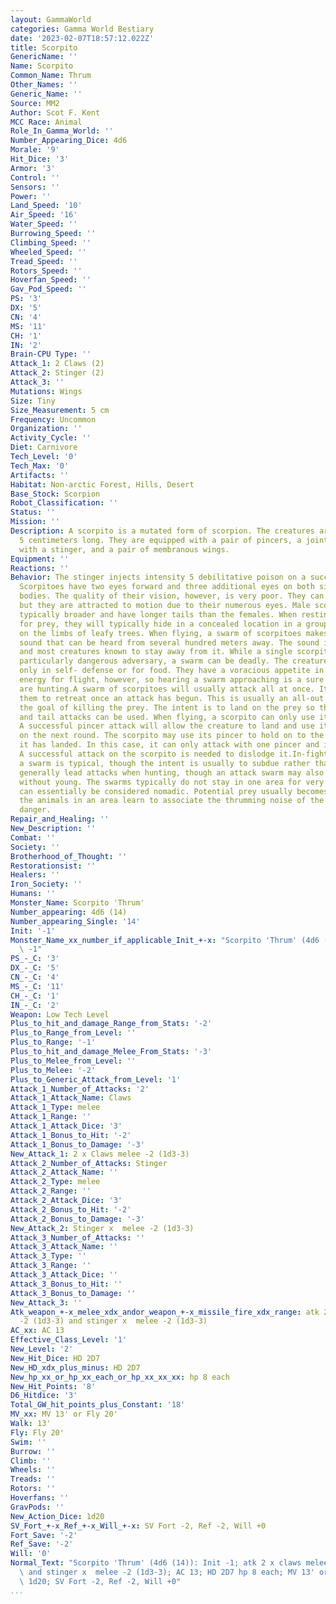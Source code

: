 ```yaml
---
layout: GammaWorld
categories: Gamma World Bestiary
date: '2023-02-07T18:57:12.022Z'
title: Scorpito
GenericName: ''
Name: Scorpito
Common_Name: Thrum
Other_Names: ''
Generic_Name: ''
Source: MM2
Author: Scot F. Kent
MCC Race: Animal
Role_In_Gamma_World: ''
Number_Appearing_Dice: 4d6
Morale: '9'
Hit_Dice: '3'
Armor: '3'
Control: ''
Sensors: ''
Power: ''
Land_Speed: '10'
Air_Speed: '16'
Water_Speed: ''
Burrowing_Speed: ''
Climbing_Speed: ''
Wheeled_Speed: ''
Tread_Speed: ''
Rotors_Speed: ''
Hoverfan_Speed: ''
Gav_Pod_Speed: ''
PS: '3'
DX: '5'
CN: '4'
MS: '11'
CH: '1'
IN: '2'
Brain-CPU Type: ''
Attack_1: 2 Claws (2)
Attack_2: Stinger (2)
Attack_3: ''
Mutations: Wings
Size: Tiny
Size_Measurement: 5 cm
Frequency: Uncommon
Organization: ''
Activity_Cycle: ''
Diet: Carnivore
Tech_Level: '0'
Tech_Max: '0'
Artifacts: ''
Habitat: Non-arctic Forest, Hills, Desert
Base_Stock: Scorpion
Robot_Classification: ''
Status: ''
Mission: ''
Description: A scorpito is a mutated form of scorpion. The creatures are approximately
  5 centimeters long. They are equipped with a pair of pincers, a jointed tail tipped
  with a stinger, and a pair of membranous wings.
Equipment: ''
Reactions: ''
Behavior: The stinger injects intensity 5 debilitative poison on a successful attack.
  Scorpitoes have two eyes forward and three additional eyes on both sides of their
  bodies. The quality of their vision, however, is very poor. They can't see clearly,
  but they are attracted to motion due to their numerous eyes. Male scorpitoes are
  typically broader and have longer tails than the females. When resting or waiting
  for prey, they will typically hide in a concealed location in a group of rocks or
  on the limbs of leafy trees. When flying, a swarm of scorpitoes makes a loud thrumming
  sound that can be heard from several hundred meters away. The sound is quite recognizable
  and most creatures known to stay away from it. While a single scorpito is not a
  particularly dangerous adversary, a swarm can be deadly. The creatures usually attack
  only in self- defense or for food. They have a voracious appetite in order to provide
  energy for flight, however, so hearing a swarm approaching is a sure sign that they
  are hunting.A swarm of scorpitoes will usually attack all at once. It is rare for
  them to retreat once an attack has begun. This is usually an all-out offensive with
  the goal of killing the prey. The intent is to land on the prey so that its pincer
  and tail attacks can be used. When flying, a scorpito can only use its pincer attacks.
  A successful pincer attack will allow the creature to land and use its stinger attack
  on the next round. The scorpito may use its pincer to hold on to the victim after
  it has landed. In this case, it can only attack with one pincer and its stinger.
  A successful attack on the scorpito is needed to dislodge it.In-fighting within
  a swarm is typical, though the intent is usually to subdue rather than kill. Males
  generally lead attacks when hunting, though an attack swarm may also include females
  without young. The swarms typically do not stay in one area for very long. They
  can essentially be considered nomadic. Potential prey usually becomes scarce after
  the animals in an area learn to associate the thrumming noise of the swarm with
  danger.
Repair_and_Healing: ''
New_Description: ''
Combat: ''
Society: ''
Brotherhood_of_Thought: ''
Restorationsist: ''
Healers: ''
Iron_Society: ''
Humans: ''
Monster_Name: Scorpito 'Thrum'
Number_appearing: 4d6 (14)
Number_appearing_Single: '14'
Init: '-1'
Monster_Name_xx_number_if_applicable_Init_+-x: "Scorpito 'Thrum' (4d6 (14)): Init\
  \ -1"
PS_-_C: '3'
DX_-_C: '5'
CN_-_C: '4'
MS_-_C: '11'
CH_-_C: '1'
IN_-_C: '2'
Weapon: Low Tech Level
Plus_to_hit_and_damage_Range_from_Stats: '-2'
Plus_to_Range_from_Level: ''
Plus_to_Range: '-1'
Plus_to_hit_and_damage_Melee_From_Stats: '-3'
Plus_to_Melee_from_Level: ''
Plus_to_Melee: '-2'
Plus_to_Generic_Attack_from_Level: '1'
Attack_1_Number_of_Attacks: '2'
Attack_1_Attack_Name: Claws
Attack_1_Type: melee
Attack_1_Range: ''
Attack_1_Attack_Dice: '3'
Attack_1_Bonus_to_Hit: '-2'
Attack_1_Bonus_to_Damage: '-3'
New_Attack_1: 2 x Claws melee -2 (1d3-3)
Attack_2_Number_of_Attacks: Stinger
Attack_2_Attack_Name: ''
Attack_2_Type: melee
Attack_2_Range: ''
Attack_2_Attack_Dice: '3'
Attack_2_Bonus_to_Hit: '-2'
Attack_2_Bonus_to_Damage: '-3'
New_Attack_2: Stinger x  melee -2 (1d3-3)
Attack_3_Number_of_Attacks: ''
Attack_3_Attack_Name: ''
Attack_3_Type: ''
Attack_3_Range: ''
Attack_3_Attack_Dice: ''
Attack_3_Bonus_to_Hit: ''
Attack_3_Bonus_to_Damage: ''
New_Attack_3: ''
Atk_weapon_+-x_melee_xdx_andor_weapon_+-x_missile_fire_xdx_range: atk 2 x claws melee
  -2 (1d3-3) and stinger x  melee -2 (1d3-3)
AC_xx: AC 13
Effective_Class_Level: '1'
New_Level: '2'
New_Hit_Dice: HD 2D7
New_HD_xdx_plus_minus: HD 2D7
New_hp_xx_or_hp_xx_each_or_hp_xx_xx_xx: hp 8 each
New_Hit_Points: '8'
D6_Hitdice: '3'
Total_GW_hit_points_plus_Constant: '18'
MV_xx: MV 13' or Fly 20'
Walk: 13'
Fly: Fly 20'
Swim: ''
Burrow: ''
Climb: ''
Wheels: ''
Treads: ''
Rotors: ''
Hoverfans: ''
GravPods: ''
New_Action_Dice: 1d20
SV_Fort_+-x_Ref_+-x_Will_+-x: SV Fort -2, Ref -2, Will +0
Fort_Save: '-2'
Ref_Save: '-2'
Will: '0'
Normal_Text: "Scorpito 'Thrum' (4d6 (14)): Init -1; atk 2 x claws melee -2 (1d3-3)\
  \ and stinger x  melee -2 (1d3-3); AC 13; HD 2D7 hp 8 each; MV 13' or Fly 20' ;\
  \ 1d20; SV Fort -2, Ref -2, Will +0"
...
```

